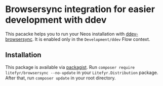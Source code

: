 # Browsersync integration for easier development with ddev

This pacacke helps you to run your Neos installation with [ddev-browsersync]. It is enabled only in the
`Development/ddev` Flow context.

## Installation

This package is available via [packagist]. Run `composer require litefyr/browsersync --no-update` in your
`Litefyr.Distribution` package. After that, run `composer update` in your root directory.

[packagist]: https://packagist.org/packages/litefyr/browsersync
[ddev-browsersync]: https://github.com/ddev/ddev-browsersync
